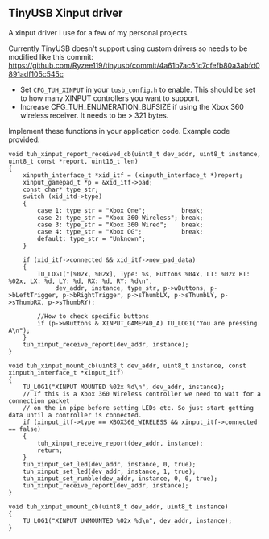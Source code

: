 ## TinyUSB Xinput driver

A xinput driver I use for a few of my personal projects.

Currently TinyUSB doesn't support using custom drivers so needs to be modified like this commit: https://github.com/Ryzee119/tinyusb/commit/4a61b7ac61c7cfefb80a3abfd0891adf105c545c

* Set `CFG_TUH_XINPUT` in your `tusb_config.h` to enable. This should be set to how many XINPUT controllers you want to support.
* Increase CFG_TUH_ENUMERATION_BUFSIZE if using the Xbox 360 wireless receiver. It needs to be > 321 bytes.

Implement these functions in your application code. Example code provided:
```
void tuh_xinput_report_received_cb(uint8_t dev_addr, uint8_t instance, uint8_t const *report, uint16_t len)
{
    xinputh_interface_t *xid_itf = (xinputh_interface_t *)report;
    xinput_gamepad_t *p = &xid_itf->pad;
    const char* type_str;
    switch (xid_itd->type)
    {
        case 1: type_str = "Xbox One";          break;
        case 2: type_str = "Xbox 360 Wireless"; break;
        case 3: type_str = "Xbox 360 Wired";    break;
        case 4: type_str = "Xbox OG";           break;
        default: type_str = "Unknown";
    }

    if (xid_itf->connected && xid_itf->new_pad_data)
    {
        TU_LOG1("[%02x, %02x], Type: %s, Buttons %04x, LT: %02x RT: %02x, LX: %d, LY: %d, RX: %d, RY: %d\n",
             dev_addr, instance, type_str, p->wButtons, p->bLeftTrigger, p->bRightTrigger, p->sThumbLX, p->sThumbLY, p->sThumbRX, p->sThumbRY);

        //How to check specific buttons
        if (p->wButtons & XINPUT_GAMEPAD_A) TU_LOG1("You are pressing A\n");
    }
    tuh_xinput_receive_report(dev_addr, instance);
}

void tuh_xinput_mount_cb(uint8_t dev_addr, uint8_t instance, const xinputh_interface_t *xinput_itf)
{
    TU_LOG1("XINPUT MOUNTED %02x %d\n", dev_addr, instance);
    // If this is a Xbox 360 Wireless controller we need to wait for a connection packet
    // on the in pipe before setting LEDs etc. So just start getting data until a controller is connected.
    if (xinput_itf->type == XBOX360_WIRELESS && xinput_itf->connected == false)
    {
        tuh_xinput_receive_report(dev_addr, instance);
        return;
    }
    tuh_xinput_set_led(dev_addr, instance, 0, true);
    tuh_xinput_set_led(dev_addr, instance, 1, true);
    tuh_xinput_set_rumble(dev_addr, instance, 0, 0, true);
    tuh_xinput_receive_report(dev_addr, instance);
}

void tuh_xinput_umount_cb(uint8_t dev_addr, uint8_t instance)
{
    TU_LOG1("XINPUT UNMOUNTED %02x %d\n", dev_addr, instance);
}
```
